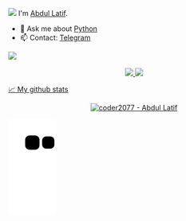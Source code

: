 <img src="https://raw.githubusercontent.com/iampavangandhi/iampavangandhi/master/gifs/Hi.gif" width="30px"> I'm [Abdul Latif](https://www.instagram.com/thelatif_off).

- 💬 Ask me about [Python](https://www.python.org/)
- 📫 Contact: [Telegram](https://t.me/coder2077)

![](https://visitor-badge.glitch.me/badge?page_id=coder2077)


<div align="center">
  <a href="https://instagram.com/thelatif_off">
  <img height="180em" src="https://github-readme-stats.vercel.app/api?username=coder2077&show_icons=true&theme=radical"/>
  <img height="180em" src="https://github-readme-stats.vercel.app/api/top-langs/?username=coder2077&layout=compact&langs_count=7&theme=radical&cache_seconds=1800"/>
</div>


📈 My github stats

<p align="center"> <img src="https://github-readme-stats.vercel.app/api?username=coder2077&show_icons=true&theme=radical" alt="coder2077 -  Abdul Latif" />

![Snake animation](https://github.com/preethamb97/preethamb97/blob/output/github-contribution-grid-snake.svg)
